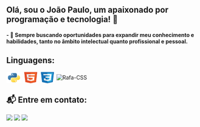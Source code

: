## Olá, sou o João Paulo, um apaixonado por  programação e tecnologia! 🫡
#### - 🔭 Sempre buscando oportunidades para expandir meu conhecimento e habilidades, tanto no âmbito intelectual quanto profissional e pessoal.
  <div>
    <h2><b>Linguagens:</b></h2>
    <img align="center" alt="Rafa-Python" height="30" width="40" src="https://raw.githubusercontent.com/devicons/devicon/master/icons/python/python-original.svg">
    <img align="center" alt="Rafa-HTML" height="30" width="40" src="https://raw.githubusercontent.com/devicons/devicon/master/icons/html5/html5-original.svg">
    <img align="center" alt="Rafa-CSS" height="30" width="40" src="https://raw.githubusercontent.com/devicons/devicon/master/icons/css3/css3-original.svg">
    <img align="center" alt="Rafa-CSS" height="30" width="40" src="https://cdn.jsdelivr.net/gh/devicons/devicon@latest/icons/azuresqldatabase/azuresqldatabase-original.svg">
       
  </div>
  
## 📬 Entre em contato:
<div> 
  <a href="https://instagram.com/_joaopaul09" target="_blank"><img src="https://img.shields.io/badge/-Instagram-%23E4405F?style=for-the-badge&logo=instagram&logoColor=white" target="_blank"></a>
  <a href = "mailto:joaopaulocontact1122@gmail.com"><img src="https://img.shields.io/badge/-Gmail-%23333?style=for-the-badge&logo=gmail&logoColor=white" target="_blank"></a>
  <a href="https://www.linkedin.com/in/joão-paulo-ângelo-de-oliveira-64607419a" target="_blank"><img src="https://img.shields.io/badge/-LinkedIn-%230077B5?style=for-the-badge&logo=linkedin&logoColor=white" target="_blank"></a> 
  
</div>
